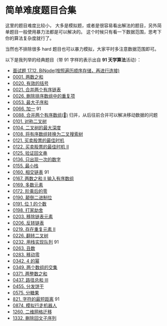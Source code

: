 # 简单难度题目合集

这里的题目难度比较小， 大多是模拟题，或者是很容易看出解法的题目，另外简单题目一般使用暴力法都是可以解决的。 这个时候只有看一下数据范围，思考下你的算法复杂度就行了。

当然也不排除很多 hard 题目也可以暴力模拟，大家平时多注意数据范围即可。

以下是我列举的经典题目（带 91 字样的表示出自 **91 天学算法**活动）：

- [面试题 17.12. BiNode(按照遍历顺序存储，再进行连接)](../problems/binode-lcci.md)
- [0001. 两数之和](../problems/1.two-sum.md)
- [0020. 有效的括号](../problems/20.valid-parentheses.md)
- [0021. 合并两个有序链表](../problems/21.merge-two-sorted-lists.md)
- [0026. 删除排序数组中的重复项](../problems/26.remove-duplicates-from-sorted-array.md)
- [0053. 最大子序和](../problems/53.maximum-sum-subarray-cn.md)
- [0066. 加一](../problems/66.plus-one.md) 91
- [0088. 合并两个有序数组(👀)](../problems/88.merge-sorted-array.md)
         归并，从后往前合并可以解决移动数据的问题
- [0101. 对称二叉树](../problems/101.symmetric-tree.md)
- [0104. 二叉树的最大深度](../problems/104.maximum-depth-of-binary-tree.md)
- [0108. 将有序数组转换为二叉搜索树](../problems/108.convert-sorted-array-to-binary-search-tree.md)
- [0121. 买卖股票的最佳时机](../problems/121.best-time-to-buy-and-sell-stock.md)
- [0122. 买卖股票的最佳时机 II](../problems/122.best-time-to-buy-and-sell-stock-ii.md)
- [0125. 验证回文串](../problems/125.valid-palindrome.md)
- [0136. 只出现一次的数字](../problems/136.single-number.md)
- [0155. 最小栈](../problems/155.min-stack.md)
- [0160. 相交链表](../problems/160.Intersection-of-Two-Linked-Lists.md) 91
- [0167. 两数之和 II 输入有序数组](../problems/167.two-sum-ii-input-array-is-sorted.md)
- [0169. 多数元素](../problems/169.majority-element.md)
- [0172. 阶乘后的零](../problems/172.factorial-trailing-zeroes.md)
- [0190. 颠倒二进制位](../problems/190.reverse-bits.md)
- [0191. 位 1 的个数](../problems/191.number-of-1-bits.md)
- [0198. 打家劫舍](../problems/198.house-robber.md)
- [0203. 移除链表元素](../problems/203.remove-linked-list-elements.md)
- [0206. 反转链表](../problems/206.reverse-linked-list.md)
- [0219. 存在重复元素 II](../problems/219.contains-duplicate-ii.md)
- [0226. 翻转二叉树](../problems/226.invert-binary-tree.md)
- [0232. 用栈实现队列](../problems/232.implement-queue-using-stacks.md) 91
- [0263. 丑数](../problems/263.ugly-number.md)
- [0283. 移动零](../problems/283.move-zeroes.md)
- [0342. 4 的幂](../problems/342.power-of-four.md)
- [0349. 两个数组的交集](../problems/349.intersection-of-two-arrays.md)
- [0371. 两整数之和](../problems/371.sum-of-two-integers.md)
- [0437. 路径总和 III](../problems/437.path-sum-iii.md)
- [0455. 分发饼干](../problems/455.AssignCookies.md)
- [0575. 分糖果](../problems/575.distribute-candies.md)
- [821. 字符的最短距离](../problems/821.shortest-distance-to-a-character.md) 91
- [0874. 模拟行走机器人](../problems/874.walking-robot-simulation.md)
- [1260. 二维网格迁移](../problems/1260.shift-2d-grid.md)
- [1332. 删除回文子序列](../problems/1332.remove-palindromic-subsequences.md)
